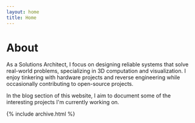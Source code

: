 ```yaml
---
layout: home
title: Home
---
```


# About

As a Solutions Architect, I focus on designing reliable systems that solve real-world problems, specializing in 3D computation and visualization. I enjoy tinkering with hardware projects and reverse engineering while occasionally contributing to open-source projects.

In the blog section of this website, I aim to document some of the interesting projects I'm currently working on.

{% include archive.html %}
